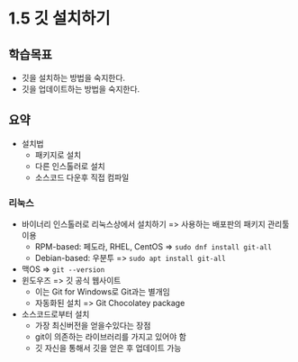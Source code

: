 # 1.5 깃 설치하기

## 학습목표
- 깃을 설치하는 방법을 숙지한다.
- 깃을 업데이트하는 방법을 숙지한다.

## 요약
- 설치법
   - 패키지로 설치
   - 다른 인스톨러로 설치
   - 소스코드 다운후 직접 컴파일
### 리눅스
- 바이너리 인스톨러로 리눅스상에서 설치하기 => 사용하는 배포판의 패키지 관리툴 이용
   - RPM-based: 페도라, RHEL, CentOS => `sudo dnf install git-all`
   - Debian-based: 우분투 => `sudo apt install git-all`
- 맥OS => `git --version`
- 윈도우즈 => 깃 공식 웹사이트
   - 이는 Git for Windows로 Git과는 별개임
   - 자동화된 설치 => Git Chocolatey package
- 소스코드로부터 설치
   - 가장 최신버전을 얻을수있다는 장점
   - git이 의존하는 라이브러리를 가지고 있어야 함
   - 깃 자신을 통해서 깃을 얻은 후 업데이트 가능